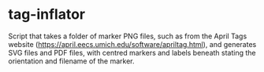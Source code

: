 # tag-inflator

Script that takes a folder of marker PNG files, such as from the April Tags website (https://april.eecs.umich.edu/software/apriltag.html), and generates SVG files and PDF files, with centred markers and labels beneath stating the orientation and filename of the marker.
